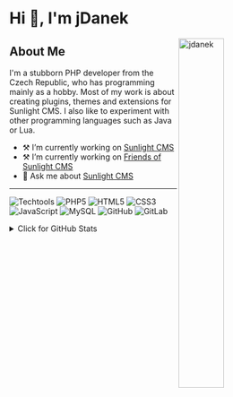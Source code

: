 # Hi 👋, I'm jDanek

<a href="https://github.com/ryo-ma/github-profile-trophy"><img align="right" width="40%" src="https://github-profile-trophy.vercel.app/?username=jdanek&row=2&column=3" alt="jdanek" /></a>

## About Me
I'm a stubborn PHP developer from the Czech Republic, who has programming mainly as a hobby. Most of my work is about creating plugins, themes and extensions for Sunlight CMS. I also like to experiment with other programming languages such as Java or Lua.

 - :hammer_and_pick: I’m currently working on [Sunlight CMS](https://github.com/sunlight-cms/sunlight-cms)
 - :hammer_and_pick: I’m currently working on [Friends of Sunlight CMS](https://github.com/friends-of-sunlight-cms)
 - :speech_balloon: Ask me about [Sunlight CMS](https://github.com/sunlight-cms/sunlight-cms)

---
![Techtools](https://img.shields.io/badge/-Tech%20%26%20tools%3A-005571?style=flat-square)
![PHP5](https://img.shields.io/badge/-PHP%205.3%2B-474A8A?style=flat-square&logo=php&logoColor=white)
![HTML5](https://img.shields.io/badge/-HTML5-e34f26?style=flat-square&logo=html5&logoColor=white)
![CSS3](https://img.shields.io/badge/-CSS3-1572B6?style=flat-square&logo=css3)
![JavaScript](https://img.shields.io/badge/-JavaScript-black?style=flat-square&logo=javascript)
![MySQL](https://img.shields.io/badge/-MySQL-black?style=flat-square&logo=mysql)
![GitHub](https://img.shields.io/badge/-GitHub-181717?style=flat-square&logo=github)
![GitLab](https://img.shields.io/badge/-GitLab-fca326?style=flat-square&logo=gitlab)

<details>
<summary>Click for GitHub Stats</summary>
<p align="center">
    <img height="137px" alt="GitHub Stats" src="https://github-readme-stats.vercel.app/api?username=jdanek&hide_title=true&show_icons=true&include_all_commits=true&count_private=true&line_height=21&text_color=555&icon_color=000">
    &nbsp;<img height="137px" alt="Top Language" src="https://github-readme-stats.vercel.app/api/top-langs/?username=jdanek&hide=html&hide_title=true&layout=compact&langs_count=7&text_color=555&icon_color=000">
</p>
</details>
